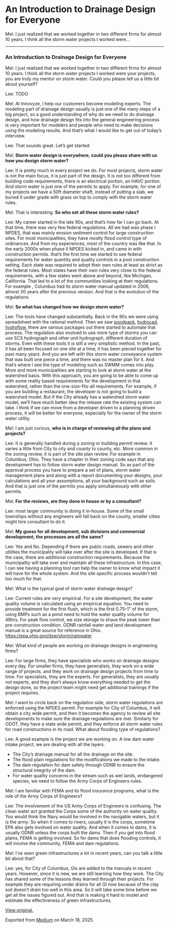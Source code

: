 # An Introduction to Drainage Design for Everyone

Mel: I just realized that we worked together in two different firms for almost 10 years. I think all the storm water projects I worked were…

---

### An Introduction to Drainage Design for Everyone

Mel: I just realized that we worked together in two different firms for almost 10 years. I think all the storm water projects I worked were your projects, you are truly my mentor on storm water. Could you please tell us a little bit about yourself?

Lee: TODO

Mel: At Innovyze, I help our customers become modeling experts. The modeling part of drainage design usually is just one of the many steps of a big project, so a good understanding of why do we need to do drainage design, and how drainage design fits into the general engineering process is very important for modelers and people who need to make decisions using the modeling results. And that’s what I would like to get out of today’s interview.

Lee: That sounds great. Let’s get started.

Mel: **Storm water design is everywhere, could you please share with us how you design storm water?**

Lee: It is pretty much in every project we do. For most projects, storm water is not the main focus, it is just part of the design. It is not too different from building code requirements, there is an electrical portion, an HAVC portion. And storm water is just one of the permits to apply. For example, for one of my projects we have a 50ft diameter shaft, instead of putting a slab, we buried it under grade with grass on top to comply with the storm water rules.

Mel: That is interesting. **So who set all these storm water rules?**

Lee: My career started in the late 90s, and that’s how far I can go back. At that time, there was very few federal regulations. All we had was phase I NPDES, that was mainly erosion sediment control for large construction sites. For most municipalities, they have mostly flood control type of ordinances. And from my experiences, most of the country was like that. In the early 2000s when phase II NPDES kicked in, and came in with construction permits. that’s the first time we started to see federal requirements for water quantity and quality controls in a post construction setting. Each state was required to adopt their own rules at least as strict as the federal rules. Most states have their own rules very close to the federal requirements, with a few states went above and beyond, like Michigan, California. That led to a lot of the communities looking at their regulations. For example , Columbus had its storm water manual updated in 2006, almost 30 years after the previous version. And that is the evolution of the regulations.

Mel: **So what has changed how we design storm water?**

Lee: The tools have changed substantially. Back in the 90s we were using spreadsheet with the rational method. Then we saw [pondpack](https://www.bentley.com/en/products/product-line/hydraulics-and-hydrology-software/pondpack), [hydrocad](https://www.hydrocad.net/info.htm), [hydroflow](https://knowledge.autodesk.com/support/civil-3d/troubleshooting/caas/CloudHelp/cloudhelp/2020/ENU/Installation-Civil3D/files/GUID-CB9C2634-538A-465A-8C51-9BAC0A6DC1A4-htm.html), there are various packages out there started to automate that process. The regulation also evolved to use more type of storms you can use SCS hydrograph and other unit hydrograph, different duration of storms. Even with these tools it is still a very simplistic method. In the past, it has all been focused on one site at a time, it has been pieced together for past many years. And you are left with this storm water conveyance system that was built one piece a time, and there was no master plan for it. And that’s where I see the type of modeling such as SWMM comes into play. More and more municipalities are starting to look at storm water at the watershed basis. With this approach, you are going to be able to come up with some reality based requirements for the development in that watershed, rather than the one-size-fits-all requirements. For example, if you are building a restaurant, the developer is not going to build a watershed model. But if the City already has a watershed storm water model, we’ll have much better idea the release rate the existing system can take. I think if we can move from a developer driven to a planning driven process, it will be better for everyone, especially for the owner of the storm water utility.

Mel: I am just curious, **who is in charge of reviewing all the plans and projects?**

Lee: It is generally handled during a zoning or building permit review. It varies a little from City to city and county to county, etc. More common in the zoning review, it is part of the site plan review. For example in Columbus, Ohio. They have a chapter in their zoning code says that any development has to follow storm water design manual. So as part of the approval process you have to prepare a set of plans, storm water management plans and along with a report documenting your designs, your calculations and all your assumptions, all your background such as soils. And that is just one of the permits you apply simultaneously with other permits.

Mel: **For the reviews, are they done in house or by a consultant?**

Lee: most larger community is doing it in-house. Some of the small townships without any engineers will fall back on the county, smaller cities might hire consultant to do it.

Mel: **My guess for all development, sub divisions and commercial development, the processes are all the same?**

Lee: Yes and No. Depending if there are public roads, sewers and other utilities the municipality will take over after the site is developed. If that is the case, there are additional construction requirements. Because the municipality will take over and maintain all these infrastructure. In this case, I can see having a planning tool can help the owner to know what impact it will have for the whole system. And the site specific process wouldn’t tell too much for that.

Mel: What is the typical goal of storm water drainage design?

Lee: Current rules are very empirical. For a site development, the water quality volume is calculated using an empirical equation. You need to provide treatment for the first flush, which is the first 0.75–1" of the storm, using BMPs such as a pond need to hold the water quality volume for 48hrs. For peak flow control, we size storage to shave the peak lower than pre-construction condition. ODNR rainfall water and land development manual is a great source for reference in Ohio. <https://epa.ohio.gov/dsw/storm/rainwater>

Mel: What kind of people are working on drainage designs in engineering firms?

Lee: For large firms, they have specialists who works on drainage designs every day. For smaller firms, they have generalists, they work on a wide range of projects, and they work on drainage design projects from time to time. For specialists, they are the experts. For generalists, they are usually not experts, and they don’t always know everything needed to get the design done, so the project team might need get additional trainings if the project requires.

Mel: I want to circle back on the regulation side, storm water regulations are enforced using the NPDES permit. For example for City of Columbus, it will obtain a city wide permit, and then it becomes the agency to review all site developments to make sure the drainage regulations are met. Similarly for ODOT, they have a state wide permit, and they enforce all storm water rules for road constructions in its road. What about flooding type of regulations?

Lee: A good example is the project we are working on. A low dam water intake project, we are dealing with all the layers.

* The City’s drainage manual for all the drainage on the site.
* The flood plain regulations for the modifications we made to the intake.
* The dam regulation for dam safety through ODNR to ensure the structural integrity of the dam.
* For water quality concerns in the stream such as wet lands, endangered species, we need to follow the Army Corps of Engineers rules.

Mel: I am familiar with FEMA and its flood insurance programs, what is the role of the Army Corps of Engineers?

Lee: The involvement of the US Army Corps of Engineers is confusing. The clean water act granted the Corps some of the authority on water quality. You would think the Navy would be involved in the navigable waters, but it is the army. So when it comes to rivers, usually it is the corps, sometime EPA also gets involved on water quality. And when it comes to dams, it is usually ODNR unless the corps built the dams. Then if you get into flood plains, FEMA is getting involved. So for dams that does flooding controls, it will involve the community, FEMA and dam regulations.

Mel: I’ve seen green infrastructures a lot in recent years, can you talk a little bit about that?

Lee: yes, for City of Columbus, GIs are added to the manuals in recent years. However, since it is new, we are still learning how they work. The City has shared some of the lessons they learned through their projects. For example they are requiring under drains for all GI now because of the clay soil doesn’t drain too well in this area. So it will take some time before we get all the issues figured out. And that is making it hard to model and estimate the effectiveness of green infrastructures.

[View original.](https://medium.com/p/67034fe178fd)

Exported from [Medium](https://medium.com) on March 18, 2025.